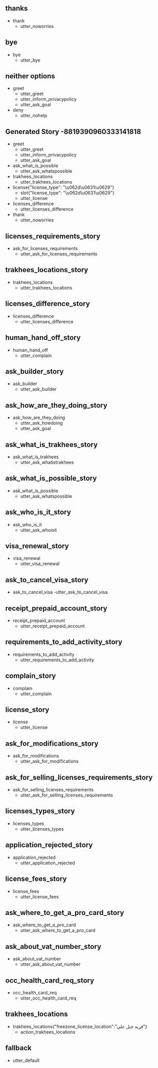 ## thanks
* thank
    - utter_noworries

## bye
* bye
    - utter_bye

## neither options
* greet
    - utter_greet
    - utter_inform_privacypolicy
    - utter_ask_goal
* deny
    - utter_nohelp

## Generated Story -8819390960333141818
* greet
    - utter_greet
    - utter_inform_privacypolicy
    - utter_ask_goal
* ask_what_is_possible
    - utter_ask_whatspossible
* trakhees_locations
    - utter_trakhees_locations
* license{"license_type": "\u062d\u0631\u0629"}
    - slot{"license_type": "\u062d\u0631\u0629"}
    - utter_license
* licenses_difference
    - utter_licenses_difference
* thank
    - utter_noworries

## licenses_requirements_story
* ask_for_licenses_requirements
    - utter_ask_for_licenses_requirements

## trakhees_locations_story
* trakhees_locations
    - utter_trakhees_locations

## licenses_difference_story
* licenses_difference
    - utter_licenses_difference

## human_hand_off_story
* human_hand_off
    - utter_complain

## ask_builder_story
* ask_builder
    - utter_ask_builder

## ask_how_are_they_doing_story
* ask_how_are_they_doing
    - utter_ask_howdoing
    - utter_ask_goal


## ask_what_is_trakhees_story
* ask_what_is_trakhees
    - utter_ask_whatistrakhees

## ask_what_is_possible_story
* ask_what_is_possible
    - utter_ask_whatspossible

## ask_who_is_it_story
* ask_who_is_it
    - utter_ask_whoisit

## visa_renewal_story
* visa_renewal
    - utter_visa_renewal

## ask_to_cancel_visa_story
* ask_to_cancel_visa
    -utter_ask_to_cancel_visa

## receipt_prepaid_account_story
* receipt_prepaid_account
    - utter_receipt_prepaid_account


## requirements_to_add_activity_story
* requirements_to_add_activity
    - utter_requirements_to_add_activity

## complain_story
* complain
    - utter_complain

## license_story
* license
    - utter_license

## ask_for_modifications_story
* ask_for_modifications
    - utter_ask_for_modifications

## ask_for_selling_licenses_requirements_story
* ask_for_selling_licenses_requirements
    - utter_ask_for_selling_licenses_requirements

## licenses_types_story
* licenses_types
    - utter_licenses_types

## application_rejected_story
* application_rejected
    - utter_application_rejected

## license_fees_story
* license_fees
    - utter_license_fees

## ask_where_to_get_a_pro_card_story
* ask_where_to_get_a_pro_card
    - utter_ask_where_to_get_a_pro_card

## ask_about_vat_number_story
* ask_about_vat_number
    - utter_ask_about_vat_number

## occ_health_card_req_story
* occ_health_card_req
    - utter_occ_health_card_req

## trakhees_locations
* trakhees_locations{"freezone_license_location":"قرية جبل علي"}
    - action_trakhees_locations

## fallback
  - utter_default
